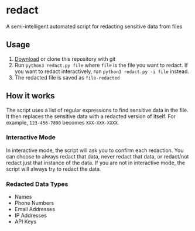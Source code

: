 # redact
A semi-intelligent automated script for redacting sensitive data from files

## Usage
1. [Download](https://github.com/noggl/redact/archive/refs/heads/main.zip) or clone this repository with git
2. Run `python3 redact.py file` where `file` is the file you want to redact. If you want to redact interactively, run `python3 redact.py -i file` instead.
3. The redacted file is saved as `file-redacted`

## How it works

The script uses a list of regular expressions to find sensitive data in the file. It then replaces the sensitive data with a redacted version of itself. For example, `123-456-7890` becomes `XXX-XXX-XXXX`.

### Interactive Mode

In interactive mode, the script will ask you to confirm each redaction. You can choose to always redact that data, never redact that data, or redact/not redact just that instance of the data. If you are not in interactive mode, the script will always try to redact the data.

### Redacted Data Types

- Names
- Phone Numbers
- Email Addresses
- IP Addresses
- API Keys
